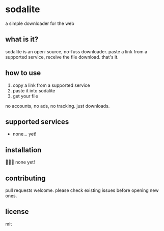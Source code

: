 # sodalite

a simple downloader for the web

## what is it?

sodalite is an open-source, no-fuss downloader. paste a link from a supported service, receive the file download. that's it.

## how to use

1. copy a link from a supported service
2. paste it into sodalite
3. get your file

no accounts, no ads, no tracking. just downloads.

## supported services

- none... yet!

## installation

🙅🏻‍♂️ none yet!

## contributing

pull requests welcome. please check existing issues before opening new ones.

## license

mit
